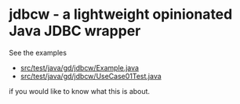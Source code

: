 # jdbcw - a lightweight opinionated Java JDBC wrapper

See the examples
* [src/test/java/gd/jdbcw/Example.java](src/test/java/gd/jdbcw/Example.java)
* [src/test/java/gd/jdbcw/UseCase01Test.java](src/test/java/gd/jdbcw/UseCase01Test.java)

if you would like to know what this is about.
